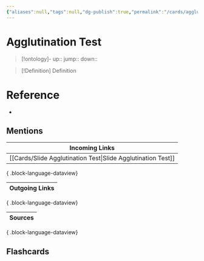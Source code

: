 ```yaml
---
{"aliases":null,"tags":null,"dg-publish":true,"permalink":"/cards/agglutination-test/","dgPassFrontmatter":true}
---
```


# Agglutination Test

> [!ontology]-
> up:: 
> jump:: 
> down:: 

> [!Definition] Definition

# Reference

- 

## Mentions

| Incoming Links                                                  |
| --------------------------------------------------------------- |
| [[Cards/Slide Agglutination Test\|Slide Agglutination Test]] |

{ .block-language-dataview}

| Outgoing Links |
| -------------- |

{ .block-language-dataview}

| Sources |
| ------- |

{ .block-language-dataview}

## Flashcards